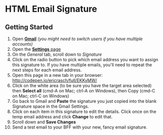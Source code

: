 # HTML Email Signature

## Getting Started

1. Open [**Gmail**](https://mail.google.com/) _(you might need to switch users if you have multiple accounts)_
2. Open the [**Settings** page](https://mail.google.com/mail/u/0/#settings/general)
3. On the *General* tab, scroll down to _Signature_
4. Click on the radio button to pick which email address you want to assign this signature to. If you have multiple emails, you'll need to repeat the next steps for each email address.
5. Open this page in a new tab in your browser: http://codepen.io/ericrasch/full/EKKyMW/
6. Click on the white area (to be sure you have the target area selected) then **Select all** (cmd-A on Mac; ctrl-A on Windows), then Copy (cmd-C on Mac; ctrl-C on Windows)
7. Go back to Gmail and **Paste** the signature you just copied into the blank Signature space in the Gmail Settings.
8. Click on each item in this signature to edit the details. Click once on the temp email address and click **Change** to edit that.
9. Scroll down and **Save Changes**
10. Send a test email to your BFF with your new, fancy email signature.
